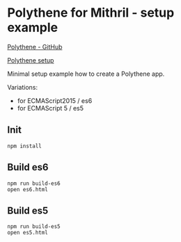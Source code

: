 # Polythene for Mithril - setup example

[Polythene - GitHub](https://github.com/ArthurClemens/Polythene#readme)

[Polythene setup](https://github.com/ArthurClemens/Polythene-setup#readme)

Minimal setup example how to create a Polythene app.

Variations:

* for ECMAScript2015 / es6
* for ECMAScript 5 / es5

## Init

~~~
npm install
~~~

## Build es6

~~~
npm run build-es6
open es6.html
~~~

## Build es5

~~~
npm run build-es5
open es5.html
~~~
